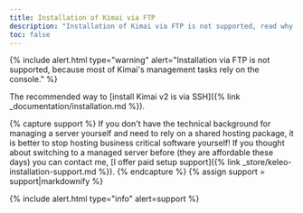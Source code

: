 ```yaml
---
title: Installation of Kimai via FTP 
description: "Installation of Kimai via FTP is not supported, read why..."
toc: false
---
```


{% include alert.html type="warning" alert="Installation via FTP is not supported, because most of Kimai's management tasks rely on the console." %}

The recommended way to [install Kimai v2 is via SSH]({% link _documentation/installation.md %}).

{% capture support %}
If you don't have the technical background for managing a server yourself and need to rely on a shared hosting package, 
it is better to stop hosting business critical software yourself!
If you thought about switching to a managed server before (they are affordable these days) 
you can contact me, [I offer paid setup support]({% link _store/keleo-installation-support.md %}).
{% endcapture %}
{% assign support = support|markdownify %}

{% include alert.html type="info" alert=support %}
